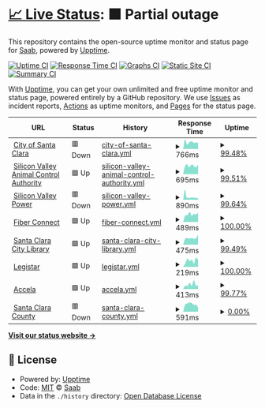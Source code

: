 # [📈 Live Status](https://touzesabine.github.io/uppdownn): <!--live status--> **🟧 Partial outage**

This repository contains the open-source uptime monitor and status page for [Saab](https://touzesabine.github.io/uppdownn), powered by [Upptime](https://github.com/upptime/upptime).

[![Uptime CI](https://github.com/touzesabine/uppdownn/workflows/Uptime%20CI/badge.svg)](https://github.com/touzesabine/uppdownn/actions?query=workflow%3A%22Uptime+CI%22)
[![Response Time CI](https://github.com/touzesabine/uppdownn/workflows/Response%20Time%20CI/badge.svg)](https://github.com/touzesabine/uppdownn/actions?query=workflow%3A%22Response+Time+CI%22)
[![Graphs CI](https://github.com/touzesabine/uppdownn/workflows/Graphs%20CI/badge.svg)](https://github.com/touzesabine/uppdownn/actions?query=workflow%3A%22Graphs+CI%22)
[![Static Site CI](https://github.com/touzesabine/uppdownn/workflows/Static%20Site%20CI/badge.svg)](https://github.com/touzesabine/uppdownn/actions?query=workflow%3A%22Static+Site+CI%22)
[![Summary CI](https://github.com/touzesabine/uppdownn/workflows/Summary%20CI/badge.svg)](https://github.com/touzesabine/uppdownn/actions?query=workflow%3A%22Summary+CI%22)

With [Upptime](https://upptime.js.org), you can get your own unlimited and free uptime monitor and status page, powered entirely by a GitHub repository. We use [Issues](https://github.com/touzesabine/uppdownn/issues) as incident reports, [Actions](https://github.com/touzesabine/uppdownn/actions) as uptime monitors, and [Pages](https://touzesabine.github.io/uppdownn) for the status page.

<!--start: status pages-->
<!-- This summary is generated by Upptime (https://github.com/upptime/upptime) -->
<!-- Do not edit this manually, your changes will be overwritten -->
<!-- prettier-ignore -->
| URL | Status | History | Response Time | Uptime |
| --- | ------ | ------- | ------------- | ------ |
| <img alt="" src="https://icons.duckduckgo.com/ip3/www.santaclaraca.gov.ico" height="13"> [City of Santa Clara](https://www.santaclaraca.gov) | 🟥 Down | [city-of-santa-clara.yml](https://github.com/touzesabine/uppdownn/commits/HEAD/history/city-of-santa-clara.yml) | <details><summary><img alt="Response time graph" src="./graphs/city-of-santa-clara/response-time-week.png" height="20"> 766ms</summary><br><a href="https://touzesabine.github.io/uppdownn/history/city-of-santa-clara"><img alt="Response time 761" src="https://img.shields.io/endpoint?url=https%3A%2F%2Fraw.githubusercontent.com%2Ftouzesabine%2Fuppdownn%2FHEAD%2Fapi%2Fcity-of-santa-clara%2Fresponse-time.json"></a><br><a href="https://touzesabine.github.io/uppdownn/history/city-of-santa-clara"><img alt="24-hour response time 634" src="https://img.shields.io/endpoint?url=https%3A%2F%2Fraw.githubusercontent.com%2Ftouzesabine%2Fuppdownn%2FHEAD%2Fapi%2Fcity-of-santa-clara%2Fresponse-time-day.json"></a><br><a href="https://touzesabine.github.io/uppdownn/history/city-of-santa-clara"><img alt="7-day response time 766" src="https://img.shields.io/endpoint?url=https%3A%2F%2Fraw.githubusercontent.com%2Ftouzesabine%2Fuppdownn%2FHEAD%2Fapi%2Fcity-of-santa-clara%2Fresponse-time-week.json"></a><br><a href="https://touzesabine.github.io/uppdownn/history/city-of-santa-clara"><img alt="30-day response time 769" src="https://img.shields.io/endpoint?url=https%3A%2F%2Fraw.githubusercontent.com%2Ftouzesabine%2Fuppdownn%2FHEAD%2Fapi%2Fcity-of-santa-clara%2Fresponse-time-month.json"></a><br><a href="https://touzesabine.github.io/uppdownn/history/city-of-santa-clara"><img alt="1-year response time 761" src="https://img.shields.io/endpoint?url=https%3A%2F%2Fraw.githubusercontent.com%2Ftouzesabine%2Fuppdownn%2FHEAD%2Fapi%2Fcity-of-santa-clara%2Fresponse-time-year.json"></a></details> | <details><summary><a href="https://touzesabine.github.io/uppdownn/history/city-of-santa-clara">99.48%</a></summary><a href="https://touzesabine.github.io/uppdownn/history/city-of-santa-clara"><img alt="All-time uptime 99.90%" src="https://img.shields.io/endpoint?url=https%3A%2F%2Fraw.githubusercontent.com%2Ftouzesabine%2Fuppdownn%2FHEAD%2Fapi%2Fcity-of-santa-clara%2Fuptime.json"></a><br><a href="https://touzesabine.github.io/uppdownn/history/city-of-santa-clara"><img alt="24-hour uptime 96.34%" src="https://img.shields.io/endpoint?url=https%3A%2F%2Fraw.githubusercontent.com%2Ftouzesabine%2Fuppdownn%2FHEAD%2Fapi%2Fcity-of-santa-clara%2Fuptime-day.json"></a><br><a href="https://touzesabine.github.io/uppdownn/history/city-of-santa-clara"><img alt="7-day uptime 99.48%" src="https://img.shields.io/endpoint?url=https%3A%2F%2Fraw.githubusercontent.com%2Ftouzesabine%2Fuppdownn%2FHEAD%2Fapi%2Fcity-of-santa-clara%2Fuptime-week.json"></a><br><a href="https://touzesabine.github.io/uppdownn/history/city-of-santa-clara"><img alt="30-day uptime 99.88%" src="https://img.shields.io/endpoint?url=https%3A%2F%2Fraw.githubusercontent.com%2Ftouzesabine%2Fuppdownn%2FHEAD%2Fapi%2Fcity-of-santa-clara%2Fuptime-month.json"></a><br><a href="https://touzesabine.github.io/uppdownn/history/city-of-santa-clara"><img alt="1-year uptime 99.88%" src="https://img.shields.io/endpoint?url=https%3A%2F%2Fraw.githubusercontent.com%2Ftouzesabine%2Fuppdownn%2FHEAD%2Fapi%2Fcity-of-santa-clara%2Fuptime-year.json"></a></details>
| <img alt="" src="https://icons.duckduckgo.com/ip3/www.svaca.com.ico" height="13"> [Silicon Valley Animal Control Authority](https://www.svaca.com) | 🟩 Up | [silicon-valley-animal-control-authority.yml](https://github.com/touzesabine/uppdownn/commits/HEAD/history/silicon-valley-animal-control-authority.yml) | <details><summary><img alt="Response time graph" src="./graphs/silicon-valley-animal-control-authority/response-time-week.png" height="20"> 695ms</summary><br><a href="https://touzesabine.github.io/uppdownn/history/silicon-valley-animal-control-authority"><img alt="Response time 790" src="https://img.shields.io/endpoint?url=https%3A%2F%2Fraw.githubusercontent.com%2Ftouzesabine%2Fuppdownn%2FHEAD%2Fapi%2Fsilicon-valley-animal-control-authority%2Fresponse-time.json"></a><br><a href="https://touzesabine.github.io/uppdownn/history/silicon-valley-animal-control-authority"><img alt="24-hour response time 642" src="https://img.shields.io/endpoint?url=https%3A%2F%2Fraw.githubusercontent.com%2Ftouzesabine%2Fuppdownn%2FHEAD%2Fapi%2Fsilicon-valley-animal-control-authority%2Fresponse-time-day.json"></a><br><a href="https://touzesabine.github.io/uppdownn/history/silicon-valley-animal-control-authority"><img alt="7-day response time 695" src="https://img.shields.io/endpoint?url=https%3A%2F%2Fraw.githubusercontent.com%2Ftouzesabine%2Fuppdownn%2FHEAD%2Fapi%2Fsilicon-valley-animal-control-authority%2Fresponse-time-week.json"></a><br><a href="https://touzesabine.github.io/uppdownn/history/silicon-valley-animal-control-authority"><img alt="30-day response time 778" src="https://img.shields.io/endpoint?url=https%3A%2F%2Fraw.githubusercontent.com%2Ftouzesabine%2Fuppdownn%2FHEAD%2Fapi%2Fsilicon-valley-animal-control-authority%2Fresponse-time-month.json"></a><br><a href="https://touzesabine.github.io/uppdownn/history/silicon-valley-animal-control-authority"><img alt="1-year response time 790" src="https://img.shields.io/endpoint?url=https%3A%2F%2Fraw.githubusercontent.com%2Ftouzesabine%2Fuppdownn%2FHEAD%2Fapi%2Fsilicon-valley-animal-control-authority%2Fresponse-time-year.json"></a></details> | <details><summary><a href="https://touzesabine.github.io/uppdownn/history/silicon-valley-animal-control-authority">99.51%</a></summary><a href="https://touzesabine.github.io/uppdownn/history/silicon-valley-animal-control-authority"><img alt="All-time uptime 99.88%" src="https://img.shields.io/endpoint?url=https%3A%2F%2Fraw.githubusercontent.com%2Ftouzesabine%2Fuppdownn%2FHEAD%2Fapi%2Fsilicon-valley-animal-control-authority%2Fuptime.json"></a><br><a href="https://touzesabine.github.io/uppdownn/history/silicon-valley-animal-control-authority"><img alt="24-hour uptime 96.56%" src="https://img.shields.io/endpoint?url=https%3A%2F%2Fraw.githubusercontent.com%2Ftouzesabine%2Fuppdownn%2FHEAD%2Fapi%2Fsilicon-valley-animal-control-authority%2Fuptime-day.json"></a><br><a href="https://touzesabine.github.io/uppdownn/history/silicon-valley-animal-control-authority"><img alt="7-day uptime 99.51%" src="https://img.shields.io/endpoint?url=https%3A%2F%2Fraw.githubusercontent.com%2Ftouzesabine%2Fuppdownn%2FHEAD%2Fapi%2Fsilicon-valley-animal-control-authority%2Fuptime-week.json"></a><br><a href="https://touzesabine.github.io/uppdownn/history/silicon-valley-animal-control-authority"><img alt="30-day uptime 99.89%" src="https://img.shields.io/endpoint?url=https%3A%2F%2Fraw.githubusercontent.com%2Ftouzesabine%2Fuppdownn%2FHEAD%2Fapi%2Fsilicon-valley-animal-control-authority%2Fuptime-month.json"></a><br><a href="https://touzesabine.github.io/uppdownn/history/silicon-valley-animal-control-authority"><img alt="1-year uptime 99.86%" src="https://img.shields.io/endpoint?url=https%3A%2F%2Fraw.githubusercontent.com%2Ftouzesabine%2Fuppdownn%2FHEAD%2Fapi%2Fsilicon-valley-animal-control-authority%2Fuptime-year.json"></a></details>
| <img alt="" src="https://icons.duckduckgo.com/ip3/www.siliconvalleypower.com.ico" height="13"> [Silicon Valley Power](https://www.siliconvalleypower.com) | 🟥 Down | [silicon-valley-power.yml](https://github.com/touzesabine/uppdownn/commits/HEAD/history/silicon-valley-power.yml) | <details><summary><img alt="Response time graph" src="./graphs/silicon-valley-power/response-time-week.png" height="20"> 890ms</summary><br><a href="https://touzesabine.github.io/uppdownn/history/silicon-valley-power"><img alt="Response time 720" src="https://img.shields.io/endpoint?url=https%3A%2F%2Fraw.githubusercontent.com%2Ftouzesabine%2Fuppdownn%2FHEAD%2Fapi%2Fsilicon-valley-power%2Fresponse-time.json"></a><br><a href="https://touzesabine.github.io/uppdownn/history/silicon-valley-power"><img alt="24-hour response time 627" src="https://img.shields.io/endpoint?url=https%3A%2F%2Fraw.githubusercontent.com%2Ftouzesabine%2Fuppdownn%2FHEAD%2Fapi%2Fsilicon-valley-power%2Fresponse-time-day.json"></a><br><a href="https://touzesabine.github.io/uppdownn/history/silicon-valley-power"><img alt="7-day response time 890" src="https://img.shields.io/endpoint?url=https%3A%2F%2Fraw.githubusercontent.com%2Ftouzesabine%2Fuppdownn%2FHEAD%2Fapi%2Fsilicon-valley-power%2Fresponse-time-week.json"></a><br><a href="https://touzesabine.github.io/uppdownn/history/silicon-valley-power"><img alt="30-day response time 763" src="https://img.shields.io/endpoint?url=https%3A%2F%2Fraw.githubusercontent.com%2Ftouzesabine%2Fuppdownn%2FHEAD%2Fapi%2Fsilicon-valley-power%2Fresponse-time-month.json"></a><br><a href="https://touzesabine.github.io/uppdownn/history/silicon-valley-power"><img alt="1-year response time 720" src="https://img.shields.io/endpoint?url=https%3A%2F%2Fraw.githubusercontent.com%2Ftouzesabine%2Fuppdownn%2FHEAD%2Fapi%2Fsilicon-valley-power%2Fresponse-time-year.json"></a></details> | <details><summary><a href="https://touzesabine.github.io/uppdownn/history/silicon-valley-power">99.64%</a></summary><a href="https://touzesabine.github.io/uppdownn/history/silicon-valley-power"><img alt="All-time uptime 99.87%" src="https://img.shields.io/endpoint?url=https%3A%2F%2Fraw.githubusercontent.com%2Ftouzesabine%2Fuppdownn%2FHEAD%2Fapi%2Fsilicon-valley-power%2Fuptime.json"></a><br><a href="https://touzesabine.github.io/uppdownn/history/silicon-valley-power"><img alt="24-hour uptime 97.45%" src="https://img.shields.io/endpoint?url=https%3A%2F%2Fraw.githubusercontent.com%2Ftouzesabine%2Fuppdownn%2FHEAD%2Fapi%2Fsilicon-valley-power%2Fuptime-day.json"></a><br><a href="https://touzesabine.github.io/uppdownn/history/silicon-valley-power"><img alt="7-day uptime 99.64%" src="https://img.shields.io/endpoint?url=https%3A%2F%2Fraw.githubusercontent.com%2Ftouzesabine%2Fuppdownn%2FHEAD%2Fapi%2Fsilicon-valley-power%2Fuptime-week.json"></a><br><a href="https://touzesabine.github.io/uppdownn/history/silicon-valley-power"><img alt="30-day uptime 99.92%" src="https://img.shields.io/endpoint?url=https%3A%2F%2Fraw.githubusercontent.com%2Ftouzesabine%2Fuppdownn%2FHEAD%2Fapi%2Fsilicon-valley-power%2Fuptime-month.json"></a><br><a href="https://touzesabine.github.io/uppdownn/history/silicon-valley-power"><img alt="1-year uptime 99.85%" src="https://img.shields.io/endpoint?url=https%3A%2F%2Fraw.githubusercontent.com%2Ftouzesabine%2Fuppdownn%2FHEAD%2Fapi%2Fsilicon-valley-power%2Fuptime-year.json"></a></details>
| <img alt="" src="https://icons.duckduckgo.com/ip3/www.svpfiber.com.ico" height="13"> [Fiber Connect](https://www.svpfiber.com) | 🟩 Up | [fiber-connect.yml](https://github.com/touzesabine/uppdownn/commits/HEAD/history/fiber-connect.yml) | <details><summary><img alt="Response time graph" src="./graphs/fiber-connect/response-time-week.png" height="20"> 489ms</summary><br><a href="https://touzesabine.github.io/uppdownn/history/fiber-connect"><img alt="Response time 556" src="https://img.shields.io/endpoint?url=https%3A%2F%2Fraw.githubusercontent.com%2Ftouzesabine%2Fuppdownn%2FHEAD%2Fapi%2Ffiber-connect%2Fresponse-time.json"></a><br><a href="https://touzesabine.github.io/uppdownn/history/fiber-connect"><img alt="24-hour response time 449" src="https://img.shields.io/endpoint?url=https%3A%2F%2Fraw.githubusercontent.com%2Ftouzesabine%2Fuppdownn%2FHEAD%2Fapi%2Ffiber-connect%2Fresponse-time-day.json"></a><br><a href="https://touzesabine.github.io/uppdownn/history/fiber-connect"><img alt="7-day response time 489" src="https://img.shields.io/endpoint?url=https%3A%2F%2Fraw.githubusercontent.com%2Ftouzesabine%2Fuppdownn%2FHEAD%2Fapi%2Ffiber-connect%2Fresponse-time-week.json"></a><br><a href="https://touzesabine.github.io/uppdownn/history/fiber-connect"><img alt="30-day response time 514" src="https://img.shields.io/endpoint?url=https%3A%2F%2Fraw.githubusercontent.com%2Ftouzesabine%2Fuppdownn%2FHEAD%2Fapi%2Ffiber-connect%2Fresponse-time-month.json"></a><br><a href="https://touzesabine.github.io/uppdownn/history/fiber-connect"><img alt="1-year response time 556" src="https://img.shields.io/endpoint?url=https%3A%2F%2Fraw.githubusercontent.com%2Ftouzesabine%2Fuppdownn%2FHEAD%2Fapi%2Ffiber-connect%2Fresponse-time-year.json"></a></details> | <details><summary><a href="https://touzesabine.github.io/uppdownn/history/fiber-connect">100.00%</a></summary><a href="https://touzesabine.github.io/uppdownn/history/fiber-connect"><img alt="All-time uptime 99.89%" src="https://img.shields.io/endpoint?url=https%3A%2F%2Fraw.githubusercontent.com%2Ftouzesabine%2Fuppdownn%2FHEAD%2Fapi%2Ffiber-connect%2Fuptime.json"></a><br><a href="https://touzesabine.github.io/uppdownn/history/fiber-connect"><img alt="24-hour uptime 100.00%" src="https://img.shields.io/endpoint?url=https%3A%2F%2Fraw.githubusercontent.com%2Ftouzesabine%2Fuppdownn%2FHEAD%2Fapi%2Ffiber-connect%2Fuptime-day.json"></a><br><a href="https://touzesabine.github.io/uppdownn/history/fiber-connect"><img alt="7-day uptime 100.00%" src="https://img.shields.io/endpoint?url=https%3A%2F%2Fraw.githubusercontent.com%2Ftouzesabine%2Fuppdownn%2FHEAD%2Fapi%2Ffiber-connect%2Fuptime-week.json"></a><br><a href="https://touzesabine.github.io/uppdownn/history/fiber-connect"><img alt="30-day uptime 100.00%" src="https://img.shields.io/endpoint?url=https%3A%2F%2Fraw.githubusercontent.com%2Ftouzesabine%2Fuppdownn%2FHEAD%2Fapi%2Ffiber-connect%2Fuptime-month.json"></a><br><a href="https://touzesabine.github.io/uppdownn/history/fiber-connect"><img alt="1-year uptime 99.87%" src="https://img.shields.io/endpoint?url=https%3A%2F%2Fraw.githubusercontent.com%2Ftouzesabine%2Fuppdownn%2FHEAD%2Fapi%2Ffiber-connect%2Fuptime-year.json"></a></details>
| <img alt="" src="https://icons.duckduckgo.com/ip3/www.sclibrary.org.ico" height="13"> [Santa Clara City Library](https://www.sclibrary.org) | 🟩 Up | [santa-clara-city-library.yml](https://github.com/touzesabine/uppdownn/commits/HEAD/history/santa-clara-city-library.yml) | <details><summary><img alt="Response time graph" src="./graphs/santa-clara-city-library/response-time-week.png" height="20"> 475ms</summary><br><a href="https://touzesabine.github.io/uppdownn/history/santa-clara-city-library"><img alt="Response time 603" src="https://img.shields.io/endpoint?url=https%3A%2F%2Fraw.githubusercontent.com%2Ftouzesabine%2Fuppdownn%2FHEAD%2Fapi%2Fsanta-clara-city-library%2Fresponse-time.json"></a><br><a href="https://touzesabine.github.io/uppdownn/history/santa-clara-city-library"><img alt="24-hour response time 460" src="https://img.shields.io/endpoint?url=https%3A%2F%2Fraw.githubusercontent.com%2Ftouzesabine%2Fuppdownn%2FHEAD%2Fapi%2Fsanta-clara-city-library%2Fresponse-time-day.json"></a><br><a href="https://touzesabine.github.io/uppdownn/history/santa-clara-city-library"><img alt="7-day response time 475" src="https://img.shields.io/endpoint?url=https%3A%2F%2Fraw.githubusercontent.com%2Ftouzesabine%2Fuppdownn%2FHEAD%2Fapi%2Fsanta-clara-city-library%2Fresponse-time-week.json"></a><br><a href="https://touzesabine.github.io/uppdownn/history/santa-clara-city-library"><img alt="30-day response time 515" src="https://img.shields.io/endpoint?url=https%3A%2F%2Fraw.githubusercontent.com%2Ftouzesabine%2Fuppdownn%2FHEAD%2Fapi%2Fsanta-clara-city-library%2Fresponse-time-month.json"></a><br><a href="https://touzesabine.github.io/uppdownn/history/santa-clara-city-library"><img alt="1-year response time 603" src="https://img.shields.io/endpoint?url=https%3A%2F%2Fraw.githubusercontent.com%2Ftouzesabine%2Fuppdownn%2FHEAD%2Fapi%2Fsanta-clara-city-library%2Fresponse-time-year.json"></a></details> | <details><summary><a href="https://touzesabine.github.io/uppdownn/history/santa-clara-city-library">99.49%</a></summary><a href="https://touzesabine.github.io/uppdownn/history/santa-clara-city-library"><img alt="All-time uptime 99.89%" src="https://img.shields.io/endpoint?url=https%3A%2F%2Fraw.githubusercontent.com%2Ftouzesabine%2Fuppdownn%2FHEAD%2Fapi%2Fsanta-clara-city-library%2Fuptime.json"></a><br><a href="https://touzesabine.github.io/uppdownn/history/santa-clara-city-library"><img alt="24-hour uptime 96.41%" src="https://img.shields.io/endpoint?url=https%3A%2F%2Fraw.githubusercontent.com%2Ftouzesabine%2Fuppdownn%2FHEAD%2Fapi%2Fsanta-clara-city-library%2Fuptime-day.json"></a><br><a href="https://touzesabine.github.io/uppdownn/history/santa-clara-city-library"><img alt="7-day uptime 99.49%" src="https://img.shields.io/endpoint?url=https%3A%2F%2Fraw.githubusercontent.com%2Ftouzesabine%2Fuppdownn%2FHEAD%2Fapi%2Fsanta-clara-city-library%2Fuptime-week.json"></a><br><a href="https://touzesabine.github.io/uppdownn/history/santa-clara-city-library"><img alt="30-day uptime 99.88%" src="https://img.shields.io/endpoint?url=https%3A%2F%2Fraw.githubusercontent.com%2Ftouzesabine%2Fuppdownn%2FHEAD%2Fapi%2Fsanta-clara-city-library%2Fuptime-month.json"></a><br><a href="https://touzesabine.github.io/uppdownn/history/santa-clara-city-library"><img alt="1-year uptime 99.87%" src="https://img.shields.io/endpoint?url=https%3A%2F%2Fraw.githubusercontent.com%2Ftouzesabine%2Fuppdownn%2FHEAD%2Fapi%2Fsanta-clara-city-library%2Fuptime-year.json"></a></details>
| <img alt="" src="https://icons.duckduckgo.com/ip3/santaclara.legistar.com.ico" height="13"> [Legistar](https://santaclara.legistar.com/) | 🟩 Up | [legistar.yml](https://github.com/touzesabine/uppdownn/commits/HEAD/history/legistar.yml) | <details><summary><img alt="Response time graph" src="./graphs/legistar/response-time-week.png" height="20"> 219ms</summary><br><a href="https://touzesabine.github.io/uppdownn/history/legistar"><img alt="Response time 727" src="https://img.shields.io/endpoint?url=https%3A%2F%2Fraw.githubusercontent.com%2Ftouzesabine%2Fuppdownn%2FHEAD%2Fapi%2Flegistar%2Fresponse-time.json"></a><br><a href="https://touzesabine.github.io/uppdownn/history/legistar"><img alt="24-hour response time 250" src="https://img.shields.io/endpoint?url=https%3A%2F%2Fraw.githubusercontent.com%2Ftouzesabine%2Fuppdownn%2FHEAD%2Fapi%2Flegistar%2Fresponse-time-day.json"></a><br><a href="https://touzesabine.github.io/uppdownn/history/legistar"><img alt="7-day response time 219" src="https://img.shields.io/endpoint?url=https%3A%2F%2Fraw.githubusercontent.com%2Ftouzesabine%2Fuppdownn%2FHEAD%2Fapi%2Flegistar%2Fresponse-time-week.json"></a><br><a href="https://touzesabine.github.io/uppdownn/history/legistar"><img alt="30-day response time 806" src="https://img.shields.io/endpoint?url=https%3A%2F%2Fraw.githubusercontent.com%2Ftouzesabine%2Fuppdownn%2FHEAD%2Fapi%2Flegistar%2Fresponse-time-month.json"></a><br><a href="https://touzesabine.github.io/uppdownn/history/legistar"><img alt="1-year response time 727" src="https://img.shields.io/endpoint?url=https%3A%2F%2Fraw.githubusercontent.com%2Ftouzesabine%2Fuppdownn%2FHEAD%2Fapi%2Flegistar%2Fresponse-time-year.json"></a></details> | <details><summary><a href="https://touzesabine.github.io/uppdownn/history/legistar">100.00%</a></summary><a href="https://touzesabine.github.io/uppdownn/history/legistar"><img alt="All-time uptime 99.98%" src="https://img.shields.io/endpoint?url=https%3A%2F%2Fraw.githubusercontent.com%2Ftouzesabine%2Fuppdownn%2FHEAD%2Fapi%2Flegistar%2Fuptime.json"></a><br><a href="https://touzesabine.github.io/uppdownn/history/legistar"><img alt="24-hour uptime 100.00%" src="https://img.shields.io/endpoint?url=https%3A%2F%2Fraw.githubusercontent.com%2Ftouzesabine%2Fuppdownn%2FHEAD%2Fapi%2Flegistar%2Fuptime-day.json"></a><br><a href="https://touzesabine.github.io/uppdownn/history/legistar"><img alt="7-day uptime 100.00%" src="https://img.shields.io/endpoint?url=https%3A%2F%2Fraw.githubusercontent.com%2Ftouzesabine%2Fuppdownn%2FHEAD%2Fapi%2Flegistar%2Fuptime-week.json"></a><br><a href="https://touzesabine.github.io/uppdownn/history/legistar"><img alt="30-day uptime 100.00%" src="https://img.shields.io/endpoint?url=https%3A%2F%2Fraw.githubusercontent.com%2Ftouzesabine%2Fuppdownn%2FHEAD%2Fapi%2Flegistar%2Fuptime-month.json"></a><br><a href="https://touzesabine.github.io/uppdownn/history/legistar"><img alt="1-year uptime 99.98%" src="https://img.shields.io/endpoint?url=https%3A%2F%2Fraw.githubusercontent.com%2Ftouzesabine%2Fuppdownn%2FHEAD%2Fapi%2Flegistar%2Fuptime-year.json"></a></details>
| <img alt="" src="https://icons.duckduckgo.com/ip3/aca-prod.accela.com.ico" height="13"> [Accela](https://aca-prod.accela.com/santaclara) | 🟩 Up | [accela.yml](https://github.com/touzesabine/uppdownn/commits/HEAD/history/accela.yml) | <details><summary><img alt="Response time graph" src="./graphs/accela/response-time-week.png" height="20"> 413ms</summary><br><a href="https://touzesabine.github.io/uppdownn/history/accela"><img alt="Response time 645" src="https://img.shields.io/endpoint?url=https%3A%2F%2Fraw.githubusercontent.com%2Ftouzesabine%2Fuppdownn%2FHEAD%2Fapi%2Faccela%2Fresponse-time.json"></a><br><a href="https://touzesabine.github.io/uppdownn/history/accela"><img alt="24-hour response time 533" src="https://img.shields.io/endpoint?url=https%3A%2F%2Fraw.githubusercontent.com%2Ftouzesabine%2Fuppdownn%2FHEAD%2Fapi%2Faccela%2Fresponse-time-day.json"></a><br><a href="https://touzesabine.github.io/uppdownn/history/accela"><img alt="7-day response time 413" src="https://img.shields.io/endpoint?url=https%3A%2F%2Fraw.githubusercontent.com%2Ftouzesabine%2Fuppdownn%2FHEAD%2Fapi%2Faccela%2Fresponse-time-week.json"></a><br><a href="https://touzesabine.github.io/uppdownn/history/accela"><img alt="30-day response time 288" src="https://img.shields.io/endpoint?url=https%3A%2F%2Fraw.githubusercontent.com%2Ftouzesabine%2Fuppdownn%2FHEAD%2Fapi%2Faccela%2Fresponse-time-month.json"></a><br><a href="https://touzesabine.github.io/uppdownn/history/accela"><img alt="1-year response time 645" src="https://img.shields.io/endpoint?url=https%3A%2F%2Fraw.githubusercontent.com%2Ftouzesabine%2Fuppdownn%2FHEAD%2Fapi%2Faccela%2Fresponse-time-year.json"></a></details> | <details><summary><a href="https://touzesabine.github.io/uppdownn/history/accela">99.77%</a></summary><a href="https://touzesabine.github.io/uppdownn/history/accela"><img alt="All-time uptime 99.82%" src="https://img.shields.io/endpoint?url=https%3A%2F%2Fraw.githubusercontent.com%2Ftouzesabine%2Fuppdownn%2FHEAD%2Fapi%2Faccela%2Fuptime.json"></a><br><a href="https://touzesabine.github.io/uppdownn/history/accela"><img alt="24-hour uptime 98.41%" src="https://img.shields.io/endpoint?url=https%3A%2F%2Fraw.githubusercontent.com%2Ftouzesabine%2Fuppdownn%2FHEAD%2Fapi%2Faccela%2Fuptime-day.json"></a><br><a href="https://touzesabine.github.io/uppdownn/history/accela"><img alt="7-day uptime 99.77%" src="https://img.shields.io/endpoint?url=https%3A%2F%2Fraw.githubusercontent.com%2Ftouzesabine%2Fuppdownn%2FHEAD%2Fapi%2Faccela%2Fuptime-week.json"></a><br><a href="https://touzesabine.github.io/uppdownn/history/accela"><img alt="30-day uptime 99.87%" src="https://img.shields.io/endpoint?url=https%3A%2F%2Fraw.githubusercontent.com%2Ftouzesabine%2Fuppdownn%2FHEAD%2Fapi%2Faccela%2Fuptime-month.json"></a><br><a href="https://touzesabine.github.io/uppdownn/history/accela"><img alt="1-year uptime 99.82%" src="https://img.shields.io/endpoint?url=https%3A%2F%2Fraw.githubusercontent.com%2Ftouzesabine%2Fuppdownn%2FHEAD%2Fapi%2Faccela%2Fuptime-year.json"></a></details>
| <img alt="" src="https://icons.duckduckgo.com/ip3/home.sccgov.org.ico" height="13"> [Santa Clara County](https://home.sccgov.org/home) | 🟥 Down | [santa-clara-county.yml](https://github.com/touzesabine/uppdownn/commits/HEAD/history/santa-clara-county.yml) | <details><summary><img alt="Response time graph" src="./graphs/santa-clara-county/response-time-week.png" height="20"> 591ms</summary><br><a href="https://touzesabine.github.io/uppdownn/history/santa-clara-county"><img alt="Response time 433" src="https://img.shields.io/endpoint?url=https%3A%2F%2Fraw.githubusercontent.com%2Ftouzesabine%2Fuppdownn%2FHEAD%2Fapi%2Fsanta-clara-county%2Fresponse-time.json"></a><br><a href="https://touzesabine.github.io/uppdownn/history/santa-clara-county"><img alt="24-hour response time 347" src="https://img.shields.io/endpoint?url=https%3A%2F%2Fraw.githubusercontent.com%2Ftouzesabine%2Fuppdownn%2FHEAD%2Fapi%2Fsanta-clara-county%2Fresponse-time-day.json"></a><br><a href="https://touzesabine.github.io/uppdownn/history/santa-clara-county"><img alt="7-day response time 591" src="https://img.shields.io/endpoint?url=https%3A%2F%2Fraw.githubusercontent.com%2Ftouzesabine%2Fuppdownn%2FHEAD%2Fapi%2Fsanta-clara-county%2Fresponse-time-week.json"></a><br><a href="https://touzesabine.github.io/uppdownn/history/santa-clara-county"><img alt="30-day response time 524" src="https://img.shields.io/endpoint?url=https%3A%2F%2Fraw.githubusercontent.com%2Ftouzesabine%2Fuppdownn%2FHEAD%2Fapi%2Fsanta-clara-county%2Fresponse-time-month.json"></a><br><a href="https://touzesabine.github.io/uppdownn/history/santa-clara-county"><img alt="1-year response time 433" src="https://img.shields.io/endpoint?url=https%3A%2F%2Fraw.githubusercontent.com%2Ftouzesabine%2Fuppdownn%2FHEAD%2Fapi%2Fsanta-clara-county%2Fresponse-time-year.json"></a></details> | <details><summary><a href="https://touzesabine.github.io/uppdownn/history/santa-clara-county">0.00%</a></summary><a href="https://touzesabine.github.io/uppdownn/history/santa-clara-county"><img alt="All-time uptime 0.00%" src="https://img.shields.io/endpoint?url=https%3A%2F%2Fraw.githubusercontent.com%2Ftouzesabine%2Fuppdownn%2FHEAD%2Fapi%2Fsanta-clara-county%2Fuptime.json"></a><br><a href="https://touzesabine.github.io/uppdownn/history/santa-clara-county"><img alt="24-hour uptime 0.00%" src="https://img.shields.io/endpoint?url=https%3A%2F%2Fraw.githubusercontent.com%2Ftouzesabine%2Fuppdownn%2FHEAD%2Fapi%2Fsanta-clara-county%2Fuptime-day.json"></a><br><a href="https://touzesabine.github.io/uppdownn/history/santa-clara-county"><img alt="7-day uptime 0.00%" src="https://img.shields.io/endpoint?url=https%3A%2F%2Fraw.githubusercontent.com%2Ftouzesabine%2Fuppdownn%2FHEAD%2Fapi%2Fsanta-clara-county%2Fuptime-week.json"></a><br><a href="https://touzesabine.github.io/uppdownn/history/santa-clara-county"><img alt="30-day uptime 0.00%" src="https://img.shields.io/endpoint?url=https%3A%2F%2Fraw.githubusercontent.com%2Ftouzesabine%2Fuppdownn%2FHEAD%2Fapi%2Fsanta-clara-county%2Fuptime-month.json"></a><br><a href="https://touzesabine.github.io/uppdownn/history/santa-clara-county"><img alt="1-year uptime 0.00%" src="https://img.shields.io/endpoint?url=https%3A%2F%2Fraw.githubusercontent.com%2Ftouzesabine%2Fuppdownn%2FHEAD%2Fapi%2Fsanta-clara-county%2Fuptime-year.json"></a></details>

<!--end: status pages-->

[**Visit our status website →**](https://touzesabine.github.io/uppdownn)

## 📄 License

- Powered by: [Upptime](https://github.com/upptime/upptime)
- Code: [MIT](./LICENSE) © [Saab](https://touzesabine.github.io/uppdownn)
- Data in the `./history` directory: [Open Database License](https://opendatacommons.org/licenses/odbl/1-0/)
